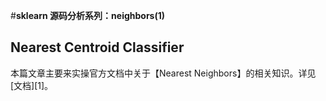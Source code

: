 #**sklearn 源码分析系列：neighbors(1)**
## **Nearest Centroid Classifier**
本篇文章主要来实操官方文档中关于【Nearest Neighbors】的相关知识。详见[文档][1]。

